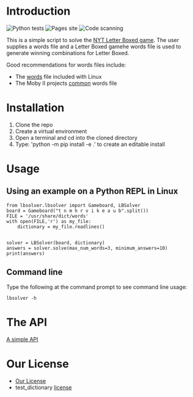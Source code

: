 # Introduction
![Python tests](https://github.com/packdl/letter-boxed-solver/actions/workflows/python-package.yml/badge.svg) ![Pages site](https://github.com/packdl/letter-boxed-solver/actions/workflows/sphinx.yml/badge.svg) ![Code scanning](https://github.com/packdl/letter-boxed-solver/actions/workflows/codeql.yml/badge.svg)

This is a simple script to solve the [NYT Letter Boxed game](https://www.nytimes.com/puzzles/letter-boxed). The user supplies a words file and a Letter Boxed gamehe words file is used to generate winning combinations for Letter Boxed. 

Good recommendations for words files include:
- The [words](https://en.wikipedia.org/wiki/Words_(Unix)) file included with Linux
- The Moby II projects [common](https://www.gutenberg.org/files/3201/files/COMMON.TXT) words file

# Installation
1. Clone the repo
2. Create a virtual environment
3. Open a terminal and cd into the cloned directory 
4. Type: 'python -m pip install -e .' to create an editable install

# Usage
## Using an example on a Python REPL in Linux
```
from lbsolver.lbsolver import Gameboard, LBSolver
board = Gameboard("t n m h r v i k e a u b".split())
FILE = '/usr/share/dict/words'
with open(FILE,'r') as my_file:
    dictionary = my_file.readlines()


solver = LBSolver(board, dictionary)
answers = solver.solve(max_num_words=3, minimum_answers=10)
print(answers)
```
## Command line
Type the following at the command prompt to see command line usage:
```
lbsolver -h
```
# The API
[A simple API](https://packdl.github.io/letter-boxed-solver)
# Our License
- [Our License](https://choosealicense.com/licenses/mit/)
- test_dictionary [license](http://changelogs.ubuntu.com/changelogs/pool/main/s/scowl/scowl_2020.12.07-2/copyright)


